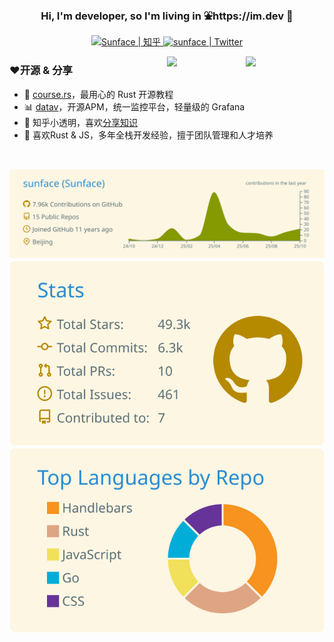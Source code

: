 <h3 align="center">Hi, I'm developer, so I'm living in ⛲️https://im.dev 🌲  </h3>

<p align="middle">
   <!--    <img src="https://komarev.com/ghpvc/?username=sunface" alt="10000" height="23px"/> -->

   <a href="https://www.zhihu.com/people/iSunface/columns">
      <img alt="Sunface | 知乎" height="25px" src="https://ss1.baidu.com/6ONXsjip0QIZ8tyhnq/it/u=493147230,3096476255&amp;fm=195&amp;app=88&amp;f=JPEG?w=200&amp;h=200">
   </a>
   
   <a href="https://twitter.com/isunface">
      <img alt="sunface | Twitter" height="25px" src="https://raw.githubusercontent.com/anuraghazra/anuraghazra/master/assets/twitter.svg" />
   </a>
</p>
  
  <a href="https://www.zhihu.com/people/iSunface/columns">
      <img src="https://pic2.zhimg.com/v2-aa6490783b00fb1733e8b52f2f657647_xll.jpg" align="right"  width="25%" />
   </a>
   <a href="https://github.com/sunface/rust-course">
   <img src="https://github.com/sunface/sunface/blob/master/assets/ferris.gif" align="right" width="25%"/>
   </a>


### ❤️开源 & 分享

- 📖 [course.rs](https://github.com/sunface/rust-course)，最用心的 Rust 开源教程
- 📊 [datav](https://github.com/sunface/datav)，开源APM，统一监控平台，轻量级的 Grafana
- 📝 知乎小透明，喜欢[分享知识](https://www.zhihu.com/people/iSunface/columns)
- 🎊 喜欢Rust & JS，多年全栈开发经验，擅于团队管理和人才培养

<br />


[![](https://raw.githubusercontent.com/sunface/sunface/master/profile-summary-card-output/solarized/0-profile-details.svg)](https://github.com/vn7n24fzkq/github-profile-summary-cards)
[![](https://raw.githubusercontent.com/sunface/sunface/master/profile-summary-card-output/solarized/3-stats.svg)](https://github.com/vn7n24fzkq/github-profile-summary-cards) 
[![](https://raw.githubusercontent.com/sunface/sunface/master/profile-summary-card-output/solarized/1-repos-per-language.svg)](https://github.com/vn7n24fzkq/github-profile-summary-cards)


<!-- ### 🔪 菜刀出鞘


<a href="https://github.com/sunface/rust-course">
  <img  src="https://github-readme-stats.vercel.app/api/pin/?username=sunface&repo=rust-course&theme=tokyonight&hide_border=true" />
</a>
<a href="https://github.com/sunface/datav">
  <img  src="https://github-readme-stats.vercel.app/api/pin/?username=sunface&repo=datav&theme=tokyonight&hide_border=true" />
</a> -->




